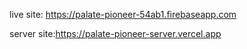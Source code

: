 live site:  https://palate-pioneer-54ab1.firebaseapp.com

server site:https://palate-pioneer-server.vercel.app